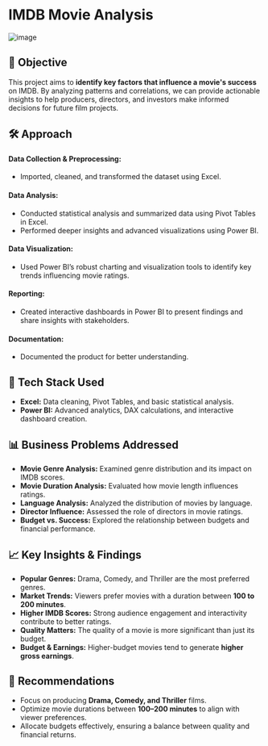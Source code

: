 # IMDB Movie Analysis
![image](https://github.com/user-attachments/assets/df195573-cbe0-4f39-b059-4caa9aadcd3b)

## 📌 Objective
This project aims to **identify key factors that influence a movie's success** on IMDB. By analyzing patterns and correlations, we can provide actionable insights to help producers, directors, and investors make informed decisions for future film projects.

## 🛠️ Approach

#### **Data Collection & Preprocessing:**  
 - Imported, cleaned, and transformed the dataset using Excel.  
#### **Data Analysis:**  
 - Conducted statistical analysis and summarized data using Pivot Tables in Excel.  
 - Performed deeper insights and advanced visualizations using Power BI.  
#### **Data Visualization:**  
 - Used Power BI’s robust charting and visualization tools to identify key trends influencing movie ratings.  
#### **Reporting:**  
 - Created interactive dashboards in Power BI to present findings and share insights with stakeholders.
#### **Documentation:**
 - Documented the product for better understanding.

## 🔧 Tech Stack Used  
- **Excel:** Data cleaning, Pivot Tables, and basic statistical analysis.  
- **Power BI:** Advanced analytics, DAX calculations, and interactive dashboard creation.  

## 📊 Business Problems Addressed
- **Movie Genre Analysis:** Examined genre distribution and its impact on IMDB scores.  
- **Movie Duration Analysis:** Evaluated how movie length influences ratings.  
- **Language Analysis:** Analyzed the distribution of movies by language.  
- **Director Influence:** Assessed the role of directors in movie ratings.  
- **Budget vs. Success:** Explored the relationship between budgets and financial performance.  

## 📈 Key Insights & Findings  
- **Popular Genres:** Drama, Comedy, and Thriller are the most preferred genres.  
- **Market Trends:** Viewers prefer movies with a duration between **100 to 200 minutes**.  
- **Higher IMDB Scores:** Strong audience engagement and interactivity contribute to better ratings.  
- **Quality Matters:** The quality of a movie is more significant than just its budget.  
- **Budget & Earnings:** Higher-budget movies tend to generate **higher gross earnings**.  

## 🎯 Recommendations 
- Focus on producing **Drama, Comedy, and Thriller** films.  
- Optimize movie durations between **100–200 minutes** to align with viewer preferences.    
- Allocate budgets effectively, ensuring a balance between quality and financial returns.  


